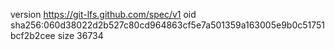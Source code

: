 version https://git-lfs.github.com/spec/v1
oid sha256:060d38022d2b527c80cd964863cf5e7a501359a163005e9b0c51751bcf2b2cee
size 36734
